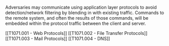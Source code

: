 Adversaries may communicate using application layer protocols to avoid detection/network filtering by blending in with existing traffic. Commands to the remote system, and often the results of those commands, will be embedded within the protocol traffic between the client and server.

[[T1071.001 - Web Protocols]]
[[T1071.002 - File Transfer Protocols]]
[[T1071.003 - Mail Protocols]]
[[T1071.004 - DNS]]